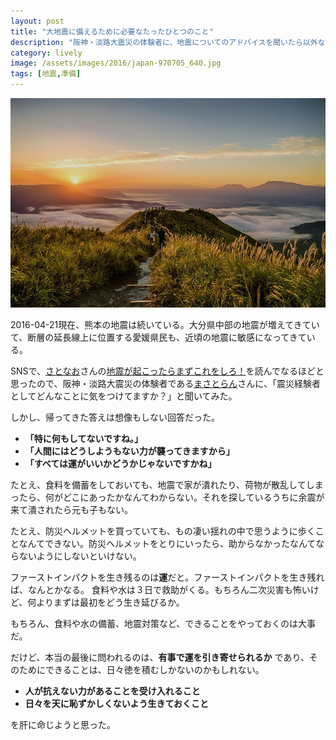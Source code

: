 ```yaml
---
layout: post
title: "大地震に備えるために必要なたったひとつのこと"
description: "阪神・淡路大震災の体験者に、地震についてのアドバイスを聞いたら以外な言葉が返ってきた。"
category: lively
image: /assets/images/2016/japan-970705_640.jpg
tags: [地震,準備]
---
```


![阿蘇山](/assets/images/2016/japan-970705_640.jpg)

2016-04-21現在、熊本の地震は続いている。大分県中部の地震が増えてきていて、断層の延長線上に位置する愛媛県民も、近頃の地震に敏感になってきている。

SNSで、[さとなお](http://www.satonao.com/)さんの[地震が起こったらまずこれをしろ！](http://www.satonao.com/column/variety/jishin.html)を読んでなるほどと思ったので、阪神・淡路大震災の体験者である[まさとらん](https://twitter.com/0310lan)さんに、「震災経験者としてどんなことに気をつけてますか？」と聞いてみた。

しかし、帰ってきた答えは想像もしない回答だった。

* **「特に何もしてないですね。」**
* **「人間にはどうしようもない力が襲ってきますから」**
* **「すべては運がいいかどうかじゃないですかね」**

たとえ、食料を備蓄をしておいても、地震で家が潰れたり、荷物が散乱してしまったら、何がどこにあったかなんてわからない。それを探しているうちに余震が来て潰されたら元も子もない。

たとえ、防災ヘルメットを買っていても、もの凄い揺れの中で思うように歩くことなんてできない。防災ヘルメットをとりにいったら、助からなかったなんてならないようにしないといけない。

ファーストインパクトを生き残るのは**運**だと。ファーストインパクトを生き残れば、なんとかなる。
食料や水は３日で救助がくる。もちろん二次災害も怖いけど、何よりまずは最初をどう生き延びるか。

もちろん、食料や水の備蓄、地震対策など、できることをやっておくのは大事だ。

だけど、本当の最後に問われるのは、**有事で運を引き寄せられるか** であり、そのためにできることは、日々徳を積むしかないのかもしれない。

* **人が抗えない力があることを受け入れること**
* **日々を天に恥ずかしくないよう生きておくこと**

を肝に命じようと思った。
